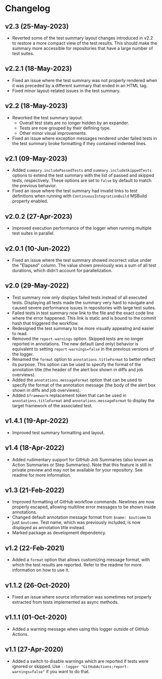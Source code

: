 # Changelog

## v2.3 (25-May-2023)

- Reverted some of the test summary layout changes introduced in v2.2 to restore a more compact view of the test results. This should make the summary more accessible for repositories that have a large number of test suites.

## v2.2.1 (18-May-2023)

- Fixed an issue where the test summary was not properly rendered when it was preceded by a different summary that ended in an HTML tag.
- Fixed minor layout-related issues in the test summary.

## v2.2 (18-May-2023)

- Reworked the test summary layout:
  - Overall test stats are no longer hidden by an expander.
  - Tests are now grouped by their defining type.
  - Other minor visual improvements.
- Fixed an issue where exception messages rendered under failed tests in the test summary broke formatting if they contained indented lines.

## v2.1 (09-May-2023)

- Added `summary.includePassedTests` and `summary.includeSkippedTests` options to extend the test summary with the list of passed and skipped tests, respectively. These options are set to `false` by default to match the previous behavior.
- Fixed an issue where the test summary had invalid links to test definitions when running with `ContinuousIntegrationBuild` MSBuild property enabled.

## v2.0.2 (27-Apr-2023)

- Improved execution performance of the logger when running multiple test suites in parallel.

## v2.0.1 (10-Jun-2022)

- Fixed an issue where the test summary showed incorrect value under the "Elapsed" column. The value shown previously was a sum of all test durations, which didn't account for parallelization.

## v2.0 (29-May-2022)

- Test summary now only displays failed tests instead of all executed tests. Displaying all tests made the summary very hard to navigate and caused severe performance issues in repositories with large test suites.
- Failed tests in test summary now link to the file and the exact code line where the error happened. This link is static and is bound to the commit hash that triggered the workflow.
- Redesigned the test summary to be more visually appealing and easier to read.
- Removed the `report-warnings` option. Skipped tests are no longer reported in annotations. The new default (and only) behavior is equivalent to setting `report-warnings=false` in the previous versions of the logger.
- Renamed the `format` option to `annotations.titleFormat` to better reflect its purpose. This option can be used to specify the format of the annotation title (the header of the alert box shown in diffs and job overviews).
- Added the `annotations.messageFormat` option that can be used to specify the format of the annotation message (the body of the alert box shown in diffs and job overviews).
- Added `$framework` replacement token that can be used in `annotations.titleFormat` and `annotations.messageFormat` to display the target framework of the associated test.

## v1.4.1 (19-Apr-2022)

- Improved test summary formatting and layout.

## v1.4 (18-Apr-2022)

- Added rudimentary support for GitHub Job Summaries (also known as Action Summaries or Step Summaries). Note that this feature is still in private preview and may not be available for your repository. See readme for more information.

## v1.3 (21-Feb-2022)

- Improved formatting of GitHub workflow commands. Newlines are now properly escaped, allowing multiline error messages to be shown inside annotations.
- Changed default annotation message format from `$name: $outcome` to just `$outcome`. Test name, which was previously included, is now displayed as annotation title instead.
- Marked package as development dependency.

## v1.2 (22-Feb-2021)

- Added a `format` option that allows customizing message format, with which the test results are reported. Refer to the readme for more information on how to use it.

## v1.1.2 (26-Oct-2020)

- Fixed an issue where source information was sometimes not properly extracted from tests implemented as async methods.

## v1.1.1 (01-Oct-2020)

- Added a warning message when using this logger outside of GitHub Actions.

## v1.1 (27-Apr-2020)

- Added a switch to disable warnings which are reported if tests were ignored or skipped. Use `--logger "GitHubActions;report-warnings=false"` if you want to do that.
